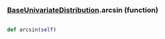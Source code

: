 ### [BaseUnivariateDistribution](BaseUnivariateDistribution.md).arcsin (function)


```py

def arcsin(self)

```


